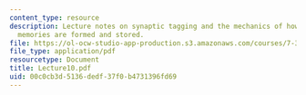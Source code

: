 ```yaml
---
content_type: resource
description: Lecture notes on synaptic tagging and the mechanics of how long term
  memories are formed and stored.
file: https://ol-ocw-studio-app-production.s3.amazonaws.com/courses/7-346-synaptic-plasticity-and-memory-from-molecules-to-behavior-fall-2007/00c0cb3d5136dedf37f0b4731396fd69_Lecture10.pdf
file_type: application/pdf
resourcetype: Document
title: Lecture10.pdf
uid: 00c0cb3d-5136-dedf-37f0-b4731396fd69
---
```

